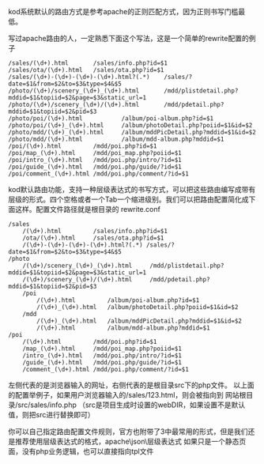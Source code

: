kod系统默认的路由方式是参考apache的正则匹配方式，因为正则书写门槛最低。

写过apache路由的人，一定熟悉下面这个写法，这是一个简单的rewrite配置的例子
```shell
/sales/(\d+).html       /sales/info.php?id=$1
/sales/ota/(\d+).html   /sales/ota.php?id=$1
/sales/(\d+)-(\d+)-(\d+)-(\d+).html?(.*)    /sales/?date=$1&from=$2&to=$3&type=$4&$5
/photo/(\d+)/scenery_(\d+)_(\d+).html       /mdd/plistdetail.php?mddid=$1&topiid=$2&page=$3&static_url=1
/photo/(\d+)/scenery_(\d+)/(\d+).html       /mdd/pdetail.php?mddid=$1&topiid=$2&pid=$3
/photo/poi/(\d+).html           /album/poi-album.php?id=$1
/photo/poi/(\d+)_(\d+).html     /album/photoDetail.php?poiid=$1&id=$2
/photo/mdd/(\d+)_(\d+).html     /album/mddPicDetail.php?mddid=$1&id=$2
/photo/mdd/(\d+).html           /album/mdd-album.php?mddid=$1
/poi/(\d+).html         /mdd/poi.php?id=$1
/poi/map_(\d+).html     /mdd/poi_map.php?poiid=$1
/poi/intro_(\d+).html   /mdd/poi.php/intro/?id=$1
/poi/guide_(\d+).html   /mdd/poi.php/guide/?id=$1
/poi/comment_(\d+).html /mdd/poi.php/comment/?id=$1
```

kod默认路由功能，支持一种层级表达式的书写方式，可以把这些路由编写成带有层级的形式。四个空格或者一个Tab一个缩进级别。我们可以把路由配置简化成下面这样。配置文件路径就是根目录的 rewrite.conf
```shell
/sales
    /(\d+).html         /sales/info.php?id=$1
    /ota/(\d+).html     /sales/ota.php?id=$1
    /(\d+)-(\d+)-(\d+)-(\d+).html?(.*) /sales/?date=$1&from=$2&to=$3&type=$4&$5
/photo
    /(\d+)/scenery_(\d+)_(\d+).html     /mdd/plistdetail.php?mddid=$1&topiid=$2&page=$3&static_url=1
    /(\d+)/scenery_(\d+)/(\d+).html     /mdd/pdetail.php?mddid=$1&topiid=$2&pid=$3
    /poi
        /(\d+).html         /album/poi-album.php?id=$1
        /(\d+)_(\d+).html   /album/photoDetail.php?poiid=$1&id=$2
    /mdd
        /(\d+)_(\d+).html   /album/mddPicDetail.php?mddid=$1&id=$2
        /(\d+).html         /album/mdd-album.php?mddid=$1
/poi
    /(\d+).html         /mdd/poi.php?id=$1
    /map_(\d+).html     /mdd/poi_map.php?poiid=$1
    /intro_(\d+).html   /mdd/poi.php/intro/?id=$1
    /guide_(\d+).html   /mdd/poi.php/guide/?id=$1
    /comment_(\d+).html /mdd/poi.php/comment/?id=$1
```
左侧代表的是浏览器输入的网址，右侧代表的是根目录src下的php文件。
以上面的配置举例子，如果用户浏览器输入的/sales/123.html，则会被指向到 网站根目录/src/sales/info.php
（src是项目生成时设置的webDIR，如果设置不是默认值，则把src进行替换即可）

你可以自己指定路由配置文件规则，官方也附带了3中最常用的形式，但是我们还是推荐使用层级表达式的格式，apache\json\层级表达式
如果只是一个静态页面，没有php业务逻辑，也可以直接指向tpl文件
